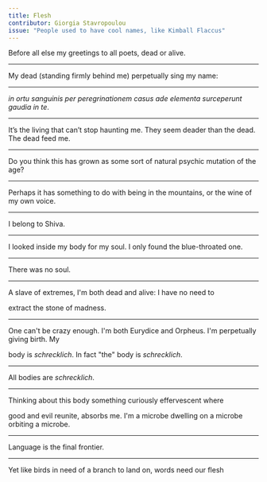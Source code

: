 ```yaml
---
title: Flesh
contributor: Giorgia Stavropoulou
issue: "People used to have cool names, like Kimball Flaccus"
---
```


Before all else my greetings to all poets, dead or alive.

---

My dead (standing firmly behind me) perpetually sing my name:

---

*in ortu sanguinis per peregrinationem casus ade elementa
surceperunt gaudia in te*.

---

It’s the living that can’t stop haunting me. They seem deader
than the dead. The dead feed me.

---

Do you think this has grown as some sort of natural psychic
mutation of the age?

---

Perhaps it has something to do with being in the mountains, or
the wine of my own voice.

---

I belong to Shiva.

---

I looked inside my body for my soul. I only found the
blue-throated one.

---

There was no soul.

---

A slave of extremes, I'm both dead and alive: I have no need to

extract the stone of madness.

---

One can't be crazy enough. I'm both Eurydice and Orpheus. I'm
perpetually giving birth. My 

body is *schrecklich*. In fact "the" body is *schrecklich*.

---

All bodies are *schrecklich*.

---

Thinking about this body something curiously effervescent where

good and evil reunite, absorbs me. I'm a microbe dwelling on a
microbe orbiting a microbe.

---

Language is the final frontier.

---

Yet like birds in need of a branch to land on, words need our
flesh


